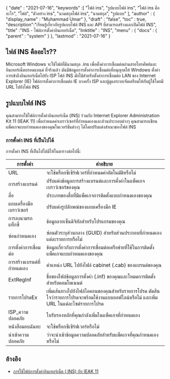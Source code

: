 {
  "date" : "2021-07-16",
  "keywords" :[ "ไฟล์ ins", "รูปแบบไฟล์ ins", "ไฟล์ ins คืออะไร", "ไฟล์", "ตัวอย่าง ins", "นามสกุลไฟล์ ins", "นามสกุล", "รูปแบบ" ],
  "author" : {
    "display_name" : "Muhammad Umar"
},
  "draft" : "false",
  "toc" : true,
  "description":"เรียนรู้เกี่ยวกับรูปแบบไฟล์ INS และ API ที่สามารถสร้างและเปิดไฟล์ INS",
  "title" :"INS - ไฟล์การตั้งค่าอินเทอร์เน็ต",
  "linktitle" : "INS",
  "menu" : {
    "docs" : {
      "parent" : "system"
}
},
  "lastmod" : "2021-07-16"
}

## ไฟล์ INS คืออะไร??

Microsoft Windows จะใช้ไฟล์ที่มีนามสกุล .ins เพื่อตั้งค่าการเชื่อมต่อผ่านสายโทรศัพท์และอินเทอร์เน็ตบรอดแบนด์ ที่จริงแล้ว มันมีข้อมูลการตั้งค่าการเชื่อมต่อที่อนุญาตให้ Windows ตั้งค่าการเข้าถึงอินเทอร์เน็ตไปยัง ISP ไฟล์ INS มักใช้สำหรับตั้งค่าการเชื่อมต่อ LAN ของ Internet Explorer (IE) ไฟล์การตั้งค่าการเชื่อมต่อ IE บางครั้ง ISP และผู้ดูแลระบบจัดเตรียมให้กับผู้ใช้โดยมี URL ไปยังไฟล์ INS

## รูปแบบไฟล์ INS
คุณสามารถใช้ไฟล์การตั้งค่าอินเทอร์เน็ต (INS) ร่วมกับ Internet Explorer Administration Kit 11 (IEAK 11) เพื่อกำหนดค่าเบราว์เซอร์ที่กำหนดเองและส่วนประกอบต่างๆ คุณสามารถเขียนแพ็คเกจแบบกำหนดเองของคุณในเวอร์ชันต่างๆ ได้โดยปรับแต่งสำเนาของไฟล์ INS

### การตั้งค่า INS ที่เป็นไปได้
การตั้งค่า INS ที่เป็นไปได้มีให้ในตารางต่อไปนี้:

| การตั้งค่า | คำอธิบาย |
-----|---------|
| URL | จะใช้พร็อกซีเซิร์ฟเวอร์ที่กำหนดค่าอัตโนมัติหรือไม่ |
| การสร้างแบรนด์ | ปรับแต่งข้อมูลการสร้างแบรนด์และการตั้งค่าในแพ็คเกจเบราว์เซอร์ของคุณ |
| สื่อ | ประเภทของสื่อที่มีแพ็คเกจการติดตั้งแบบกำหนดเองของคุณ |
| แถบเครื่องมือเบราว์เซอร์ | ปรับแต่งรูปลักษณ์ของแถบเครื่องมือ IE |
| การลงนามรถแท็กซี่ | ข้อมูลลายเซ็นดิจิทัลสำหรับโปรแกรมของคุณ |
| ซ่อนกำหนดเอง | ซ่อนตัวระบุส่วนกลาง (GUID) สำหรับส่วนประกอบที่กำหนดเองแต่ละรายการหรือไม่ |
| การตั้งค่าการเชื่อมต่อ | ข้อมูลเกี่ยวกับการตั้งค่าการเชื่อมต่อเครือข่ายที่ใช้ในการติดตั้งแพ็คเกจแบบกำหนดเองของคุณ |
| การสร้างแบรนด์ที่กำหนดเอง | ตำแหน่ง URL ไปยังไฟล์ cabinet (.cab) ของแบรนด์ของคุณ |
| ExtRegInf | ชื่อของไฟล์ข้อมูลการตั้งค่า (.inf) ของคุณและโหมดการติดตั้งสำหรับคอมโพเนนต์ |
| รายการโปรดEx | เพิ่มเส้นทางไปยังไฟล์ไอคอนของคุณสำหรับรายการโปรด ตัดสินใจว่ารายการโปรดจะพร้อมใช้งานแบบออฟไลน์หรือไม่ และเพิ่ม URL ในแต่ละไซต์รายการโปรด |
| ISP_ความปลอดภัย | ใบรับรองหลักที่คุณกำลังเพิ่มในแพ็คเกจที่กำหนดเอง |
| หนังสือมอบฉันทะ | จะใช้พร็อกซีเซิร์ฟเวอร์หรือไม่ |
| นำเข้าความปลอดภัย | ว่าจะนำเข้าข้อมูลความปลอดภัยสำหรับแพ็คเกจที่คุณกำหนดเองหรือไม่ |




## อ้างอิง

* [การใช้ไฟล์การตั้งค่าอินเทอร์เน็ต (.INS) กับ IEAK 11](https://learn.microsoft.com/en-us/internet-explorer/ie11-ieak/using-internet-settings-ins-files)


